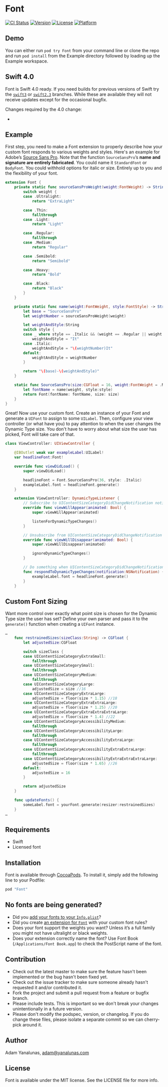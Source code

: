 # Font

[![CI Status](https://img.shields.io/travis/adamyanalunas/Font.svg?style=flat)](https://travis-ci.org/adamyanalunas/Font)
[![Version](https://img.shields.io/cocoapods/v/Font.svg?style=flat)](http://cocoapods.org/pods/Font)
[![License](https://img.shields.io/cocoapods/l/Font.svg?style=flat)](http://cocoapods.org/pods/Font)
[![Platform](https://img.shields.io/cocoapods/p/Font.svg?style=flat)](http://cocoapods.org/pods/Font)

## Demo

You can either run `pod try Font` from your command line or clone the repo and run `pod install` from the Example directory followed by loading up the Example workspace.

## Swift 4.0

Font is Swift 4.0 ready. If you need builds for previous versions of Swift try the [`swift3`](https://github.com/adamyanalunas/font/tree/swift3) or [`swift2.3`](https://github.com/adamyanalunas/font/tree/swift2.3) branches. While these are available they will not receive updates except for the occasional bugfix.

Changes required by the 4.0 change:

*

## Example

First step, you need to make a Font extension to properly describe how your custom font responds to various weights and styles. Here's an example for Adobe’s [Source Sans Pro](https://adobe-fonts.github.io/source-sans-pro/). Note that the function `SourceSansPro`’s **name and signature are entirely fabricated**. You could name it `StandardFont` or `BodyFont`. You could withhold options for italic or size. Entirely up to you and the flexibility of your font.

```swift
extension Font {
    private static func sourceSansProWeight(weight:FontWeight) -> String {
        switch weight {
        case .Ultralight:
            return "ExtraLight"

        case .Thin:
            fallthrough
        case .Light:
            return "Light"

        case .Regular:
            fallthrough
        case .Medium:
            return "Regular"

        case .Semibold:
            return "Semibold"

        case .Heavy:
            return "Bold"

        case .Black:
            return "Black"
        }
    }

    private static func name(weight:FontWeight, style:FontStyle) -> String {
        let base = "SourceSansPro"
        let weightNumber = sourceSansProWeight(weight)

        let weightAndStyle:String
        switch style {
        case _ where style == .Italic && (weight == .Regular || weight == .Medium):
            weightAndStyle = "It"
        case .Italic:
            weightAndStyle = "\(weightNumber)It"
        default:
            weightAndStyle = weightNumber
        }

        return "\(base)-\(weightAndStyle)"
    }

    static func SourceSansPro(size:CGFloat = 16, weight:FontWeight = .Medium, style:FontStyle = .None) -> Font {
        let fontName = name(weight, style:style)
        return Font(fontName: fontName, size: size)
    }
}
```

Great! Now use your custom font. Create an instance of your Font and generate a `UIFont` to assign to some `UILabel`. Then, configure your view controller (or what have you) to pay attention to when the user changes the Dynamic Type size. You don't have to worry about what size the user has picked, Font will take care of that.

```swift
class ViewController: UIViewController {

    @IBOutlet weak var exampleLabel:UILabel!
    var headlineFont:Font!

    override func viewDidLoad() {
        super.viewDidLoad()

        headlineFont = Font.SourceSansPro(36, style: .Italic)
        exampleLabel.font = headlineFont.generate()
    }

    extension ViewController: DynamicTypeListener {
        // Subscribe to UIContentSizeCategoryDidChangeNotification notifications
        override func viewWillAppear(animated: Bool) {
            super.viewWillAppear(animated)

            listenForDynamicTypeChanges()
        }

        // Unsubscribe from UIContentSizeCategoryDidChangeNotification notifications
        override func viewWillDisappear(animated: Bool) {
            super.viewWillDisappear(animated)

            ignoreDynamicTypeChanges()
        }

        // Do something when UIContentSizeCategoryDidChangeNotification notifications come in
        func respondToDynamicTypeChanges(notification:NSNotification) {
            exampleLabel.font = headlineFont.generate()
        }
    }
```

## Custom Font Sizing

Want more control over exactly what point size is chosen for the Dynamic Type size the user has set? Define your own parser and pass it to the `generate()` function when creating a `UIFont` instance.

```swift
…
    func restrainedSizes(sizeClass:String) -> CGFloat {
        let adjustedSize:CGFloat

        switch sizeClass {
        case UIContentSizeCategoryExtraSmall:
            fallthrough
        case UIContentSizeCategorySmall:
            fallthrough
        case UIContentSizeCategoryMedium:
            fallthrough
        case UIContentSizeCategoryLarge:
            adjustedSize = size //16
        case UIContentSizeCategoryExtraLarge:
            adjustedSize = floor(size * 1.15) //18
        case UIContentSizeCategoryExtraExtraLarge:
            adjustedSize = floor(size * 1.25) //20
        case UIContentSizeCategoryExtraExtraExtraLarge:
            adjustedSize = floor(size * 1.4) //22
        case UIContentSizeCategoryAccessibilityMedium:
            fallthrough
        case UIContentSizeCategoryAccessibilityLarge:
            fallthrough
        case UIContentSizeCategoryAccessibilityExtraLarge:
            fallthrough
        case UIContentSizeCategoryAccessibilityExtraExtraLarge:
            fallthrough
        case UIContentSizeCategoryAccessibilityExtraExtraExtraLarge:
            adjustedSize = floor(size * 1.65) //26
        default:
            adjustedSize = 16
        }

        return adjustedSize
    }

    func updateFonts() {
        someLabel.font = yourFont.generate(resizer:restrainedSizes)
    }
…
```

## Requirements

* Swift
* Licensed font

## Installation

Font is available through [CocoaPods](http://cocoapods.org). To install
it, simply add the following line to your Podfile:

```ruby
pod "Font"
```

## No fonts are being generated?

* Did you [add your fonts to your `Info.plist`](http://codewithchris.com/common-mistakes-with-adding-custom-fonts-to-your-ios-app/)?
* Did you create [an extension for `Font`](https://github.com/adamyanalunas/Font/blob/master/Example/Font/Typefaces/Source%20Sans%20Pro/SourceSansPro.swift) with your custom font rules?
* Does your font support the weights you want? Unless it’s a full family you might not have ultralight or black weights.
* Does your extension correctly name the font? Use Font Book (`/Applications/Font Book.app`) to check the PostScript name of the font.

## Contribution

* Check out the latest master to make sure the feature hasn't been implemented or the bug hasn't been fixed yet.
* Check out the issue tracker to make sure someone already hasn't requested it and/or contributed it.
* Fork the project and submit a pull request from a feature or bugfix branch.
* Please include tests. This is important so we don't break your changes unintentionally in a future version.
* Please don't modify the podspec, version, or changelog. If you do change these files, please isolate a separate commit so we can cherry-pick around it.

## Author

Adam Yanalunas, adam@yanalunas.com

## License

Font is available under the MIT license. See the LICENSE file for more info.
